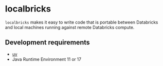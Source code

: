 # localbricks

`localbricks` makes it easy to write code that is portable between Databricks and local
machines running against remote Databricks compute.


## Development requirements

- [uv](https://docs.astral.sh/uv/)
- Java Runtime Environment 11 or 17
